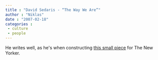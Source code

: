 ```yaml
---
title : "David Sedaris - “The Way We Are”"
author : "Niklas"
date : "2007-02-18"
categories : 
 - culture
 - people
---
```


He writes well, as he's when constructing [this small piece](http://www.newyorker.com/printables/fact/070219fa_fact_sedaris) for The New Yorker.
